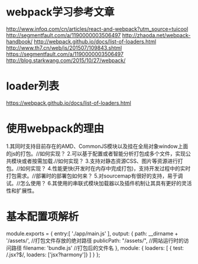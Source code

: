 # webpack学习参考文章
http://www.infoq.com/cn/articles/react-and-webpack?utm_source=tuicool
http://segmentfault.com/a/1190000003506497
http://zhaoda.net/webpack-handbook/
http://webpack.github.io/docs/list-of-loaders.html
http://www.th7.cn/web/js/201507/109843.shtml
https://segmentfault.com/a/1190000003506497
http://blog.starkwang.com/2015/10/27/webpack/
# loader列表
https://webpack.github.io/docs/list-of-loaders.html
# 使用webpack的理由
1.其同时支持目前存在的AMD、CommonJS模块以及挂在全局对象window上面的js的打包。//如何实现？
2.可以基于配置或者智能分析打包成多个文件，实现公共模块或者按需加载.//如何实现？
3.支持对静态资源CSS、图片等资源进行打包。//如何实现？
4.性能更快(开发时在内存中完成打包)，支持开发过程中的实时打包需求。//部署时的部署包如何来？
5.对sourcemap有很好的支持，易于调试。//怎么使用？
6.其使用的串联式模块加载器以及插件机制让其具有更好的灵活性和扩展性。

# 基本配置项解析

module.exports = {
  entry:[
    './app/main.js'
  ],
  output: {
    path: __dirname + '/assets/', //打包文件存放的绝对路径
    publicPath: "/assets/", //网站运行时的访问路径
    filename: 'bundle.js' //打包后的文件名
  },
  module: {
    loaders: [
      { test: /\.jsx?$/, loaders: ['jsx?harmony']}
    ]
  }
};